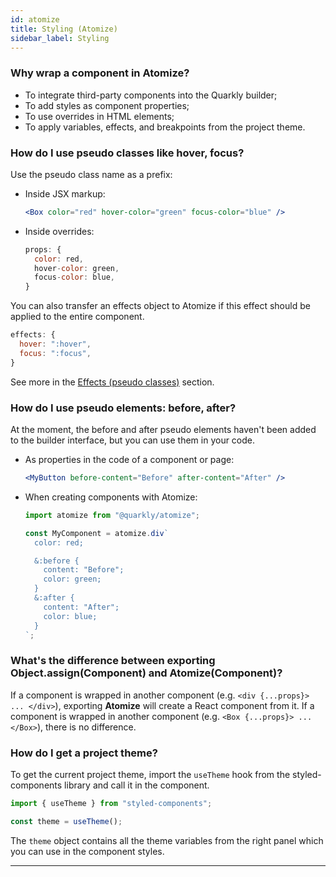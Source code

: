 ```yaml
---
id: atomize
title: Styling (Atomize)
sidebar_label: Styling
---
```


### Why wrap a component in Atomize?

- To integrate third-party components into the Quarkly builder;
- To add styles as component properties;
- To use overrides in HTML elements;
- To apply variables, effects, and breakpoints from the project theme.

### How do I use pseudo classes like hover, focus?

Use the pseudo class name as a prefix:

- Inside JSX markup:

  ```jsx
  <Box color="red" hover-color="green" focus-color="blue" />
  ```

- Inside overrides:

  ```js
  props: {
    color: red,
    hover-color: green,
    focus-color: blue,
  }
  ```

You can also transfer an effects object to Atomize if this effect should be applied to the entire component.

```js
effects: {
  hover: ":hover",
  focus: ":focus",
}
```

See more in the [Effects (pseudo classes)](/components/atomize/adding-effects) section.

### How do I use pseudo elements: before, after?

At the moment, the before and after pseudo elements haven't been added to the builder interface, but you can use them in your code.

- As properties in the code of a component or page:

  ```jsx
  <MyButton before-content="Before" after-content="After" />
  ```

- When creating components with Atomize:

  ```js
  import atomize from "@quarkly/atomize";

  const MyComponent = atomize.div`
    color: red;
  
    &:before {
      content: "Before";
      color: green;
    }
    &:after {
      content: "After";
      color: blue;
    }
  `;
  ```

### What's the difference between exporting Object.assign(Component) and Atomize(Component)?

If a component is wrapped in another component (e.g. `<div {...props}> ... </div>`), exporting **Atomize** will create a React component from it. If a component is wrapped in another component (e.g. `<Box {...props}> ... </Box>`), there is no difference.

### How do I get a project theme?

To get the current project theme, import the `useTheme` hook from the styled-components library and call it in the component.

```js
import { useTheme } from "styled-components";

const theme = useTheme();
```

The `theme` object contains all the theme variables from the right panel which you can use in the component styles.

---
